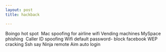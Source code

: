 ```yaml
---
layout: post
title: hackback

---
```


Boingo hot spot 
Mac spoofing for airline wifi
Vending machines
MySpace phishing 
Caller ID spoofing
Wifi default password- block facebook
WEP cracking
Ssh say
Ninja remote
Aim auto login

